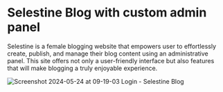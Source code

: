 # Selestine Blog with custom admin panel

Selestine is a female blogging website that empowers user to effortlessly create, publish, and manage their blog content using an administrative panel. This site offers not only a user-friendly interface but also features that will make blogging a truly enjoyable experience.

![Screenshot 2024-05-24 at 09-19-03 Login - Selestine Blog](https://github.com/Szymon-Levy/selestine/assets/94991990/d61a8864-18ed-4b41-9d2e-b837c7089eab)